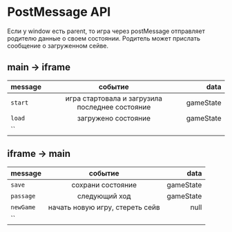 # PostMessage API

Если у window есть parent, то игра  через postMessage отправляет родителю данные о своем состоянии. Родитель может прислать сообщение о загруженном сейве.



## main -> iframe
| message   | событие           | data  |
| ------------- |:-------------:| -----:|
| `start`      | игра стартовала и загрузила последнее состояние | gameState |
| `load`      | загружено состояние | gameState |
| ``      |  |  |

## iframe -> main 
| message   | событие           | data  |
| ------------- |:-------------:| -----:|
| `save`      | сохрани состояние | gameState |
| `passage` | следующий ход | gameState |
| `newGame`      | начать новую игру, стереть сейв | null |
| ``      |  |  |

